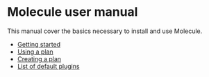 Molecule user manual
====================

This manual cover the basics necessary to install and use Molecule.

* [Getting started](getting-started.md)
* [Using a plan](using-a-plan.md)
* [Creating a plan](creating-a-plan.md)
* [List of default plugins](default-plugins.md)
